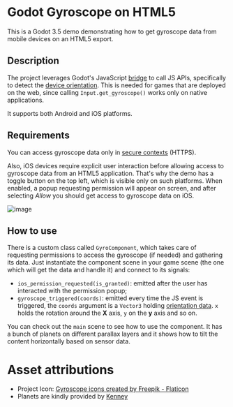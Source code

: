 # Godot Gyroscope on HTML5
This is a Godot 3.5 demo demonstrating how to get gyroscope data from mobile devices on an HTML5 export.

## Description
The project leverages Godot's JavaScript [bridge](https://docs.godotengine.org/en/3.5/classes/class_javascript.html) to call JS APIs, specifically to detect the [device orientation](https://developer.mozilla.org/en-US/docs/Web/API/Device_orientation_events/Detecting_device_orientation).
This is needed for games that are deployed on the web, since calling `Input.get_gyroscope()` works only on native applications.

It supports both Android and iOS platforms.

## Requirements
You can access gyroscope data only in [secure contexts](https://developer.mozilla.org/en-US/docs/Web/Security/Secure_Contexts) (HTTPS).

Also, iOS devices require explicit user interaction before allowing access to gyroscope data from an HTML5 application.
That's why the demo has a toggle button on the top left, which is visible only on such platforms. When enabled, a popup requesting permission will appear on screen, and after selecting _Allow_ you should get access to gyroscope data on iOS.

![image](https://github.com/Dodoveloper/godot-gyro-html5/assets/17781050/af5549a6-a1b6-4d04-b302-8bb1e24b840a)

## How to use
There is a custom class called `GyroComponent`, which takes care of requesting permissions to access the gyroscope (if needed) and gathering its data.
Just instantiate the component scene in your game scene (the one which will get the data and handle it) and connect to its signals:
- `ios_permission_requested(is_granted)`: emitted after the user has interacted with the permission popup;
- `gyroscope_triggered(coords)`: emitted every time the JS event is triggered, the `coords` argument is a `Vector3` holding [orientation data](https://developer.mozilla.org/en-US/docs/Web/API/Device_orientation_events/Orientation_and_motion_data_explained). `x` holds the rotation around the **X** axis, `y` on the **y** axis and so on.

You can check out the `main` scene to see how to use the component. It has a bunch of planets on different parallax layers and it shows how to tilt the content horizontally based on sensor data.

# Asset attributions
- Project Icon: <a href="https://www.flaticon.com/free-icons/gyroscope" title="gyroscope icons">Gyroscope icons created by Freepik - Flaticon</a>
- Planets are kindly provided by [Kenney](https://www.kenney.nl/assets/planets)
